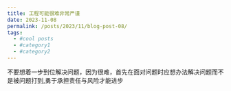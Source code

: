 ```yaml
---
title: 工程可能很难非常严谨
date: 2023-11-08
permalink: /posts/2023/11/blog-post-08/
tags:
  - #cool posts
  - #category1
  - #category2
---
```

不要想着一步到位解决问题，因为很难，首先在面对问题时应想办法解决问题而不是被问题打到,勇于承担责任与风险才能进步


